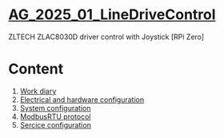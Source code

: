 [AG_2025_01_LineDriveControl](/README.md)
===
ZLTECH ZLAC8030D driver control with Joystick [RPi Zero]

# Content

1. [Work diary](/docs/work_diary.md)
2. [Electrical and hardware configuration](/docs/electrical_and_hardware_config.md)
3. [System configuration](/docs/system_config.md)
4. [ModbusRTU protocol](/docs/modbusrtu_proto.md)
5. [Sercice configuration](/docs/service_config.md)
